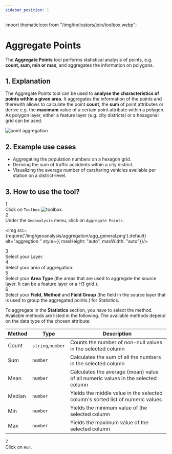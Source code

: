 ```yaml
---
sidebar_position: 1
---
```

import thematicIcon from "/img/indicators/join/toolbox.webp";

# Aggregate Points

The **Aggregate Points** tool performs statistical analysis of points, e.g. **count, sum, min or max**, and aggregates the information on polygons.

## 1. Explanation

The Aggregate Points tool can be used to **analyse the characteristics of points within a given area**. It aggregates the information of the points and therewith allows to calculate the point **count**, the **sum** of point attributes or derive e.g. the **maximum** value of a certain point attribute within a polygon. As polygon layer, either a feature layer (e.g. city districts) or a hexagonal grid can be used. 


<div style={{ display: 'flex', flexDirection: 'column', alignItems: 'center'}}>
  <img src={require('/img/geoanalysis/aggregation/point_aggregation.png').default} alt="point aggregation" style={{ maxHeight: "600px", maxWidth: "600px", objectFit: "cover"}}/>
</div> 


## 2. Example use cases

- Aggregating the population numbers on a hexagon grid.
- Deriving the sum of traffic accidents within a city district.
- Visualizing the average number of carsharing vehicles available per station on a district-level. 

## 3. How to use the tool?

<div class="step">
  <div class="step-number">1</div>
  <div class="content">Click on <code>Toolbox</code> <img src={thematicIcon} alt="toolbox" style={{width: "25px"}}/>. </div>
</div>

<div class="step">
  <div class="step-number">2</div>
  <div class="content">Under the <code>Geoanalysis</code> menu, click on <code>Aggregate Points</code>.</div>
</div>

<img src={require('/img/geoanalysis/aggregation/agg_general.png').default} alt="aggregtion " style={{ maxHeight: "auto", maxWidth: "auto"}}/>

<div class="step">
  <div class="step-number">3</div>
  <div class="content">Select your Layer.</div>
</div>

<div class="step">
  <div class="step-number">4</div>
  <div class="content">Select your area of aggregation.</div>
</div>

<div class="step">
  <div class="step-number">5</div>
  <div class="content">Select your <b>Area Type</b> (the areas that are used to aggregate the source layer. It can be a feature layer or a H3 grid.).</div>
</div>

<div class="step">
  <div class="step-number">6</div>
  <div class="content">Select your <b>Field</b>, <b>Method</b> and <b>Field Group</b> (the field in the source layer that is used to group the aggregated points.) for Statistics.</div>
</div>

To aggregate in the **Statistics** section, you have to select the method. Available methods are listed in the following. The available methods depend on the data type of the chosen attribute:

| Method | Type | Description |
| -------|------| ------------|
| Count  | `string`,`number`    | Counts the number of non-null values in the selected column|
| Sum    | `number`   | Calculates the sum of all the numbers in the selected column|
| Mean   | `number`   | Calculates the average (mean) value of all numeric values in the selected column|
| Median | `number`   | Yields the middle value in the selected column's sorted list of numeric values|
| Min    | `number`   | Yields the minimum value of the selected column|
| Max    | `number`   | Yields the maximum value of the selected column|


<div class="step">
  <div class="step-number">7</div>
  <div class="content">Click on <code>Run</code>.</div>
</div>
